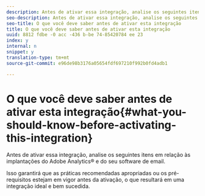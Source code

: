 ```yaml
---
description: Antes de ativar essa integração, analise os seguintes itens em relação às implantações do Adobe Analytics® e do seu software de email.
seo-description: Antes de ativar essa integração, analise os seguintes itens em relação às implantações do Adobe Analytics® e do seu software de email.
seo-title: O que você deve saber antes de ativar esta integração
title: O que você deve saber antes de ativar esta integração
uuid: 8812 fdbe -0 acc -436 b-be 74-85420784 ee 23
index: y
internal: n
snippet: y
translation-type: tm+mt
source-git-commit: e96de98b3176a05654fdf697210f992b0fd4adb1

---
```



# O que você deve saber antes de ativar esta integração{#what-you-should-know-before-activating-this-integration}

Antes de ativar essa integração, analise os seguintes itens em relação às implantações do Adobe Analytics® e do seu software de email.

Isso garantirá que as práticas recomendadas apropriadas ou os pré-requisitos estejam em vigor antes da ativação, o que resultará em uma integração ideal e bem sucedida.
